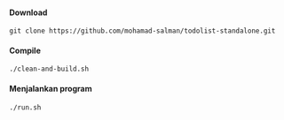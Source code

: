 #### Download
```
git clone https://github.com/mohamad-salman/todolist-standalone.git
```
#### Compile
```
./clean-and-build.sh
```
#### Menjalankan program
```
./run.sh
```
